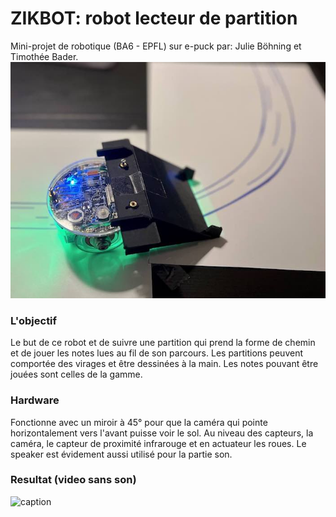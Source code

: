 # ZIKBOT: robot lecteur de partition
Mini-projet de robotique (BA6 - EPFL) sur e-puck par: Julie Böhning et Timothée Bader. 
![image](media/vue_ensemble.jpg)

### L'objectif
Le but de ce robot et de suivre une partition qui prend la forme de chemin et de jouer les notes lues au fil de son parcours. Les partitions peuvent comportée des virages et être dessinées à la main. Les notes pouvant être jouées sont celles de la gamme. 

### Hardware
Fonctionne avec un miroir à 45° pour que la caméra qui pointe horizontalement vers l'avant puisse voir le sol. Au niveau des capteurs, la caméra, le capteur de proximité infrarouge et en actuateur les roues. Le speaker est évidement aussi utilisé pour la partie son. 

### Resultat (video sans son)
![caption](media/video_route.gif)
